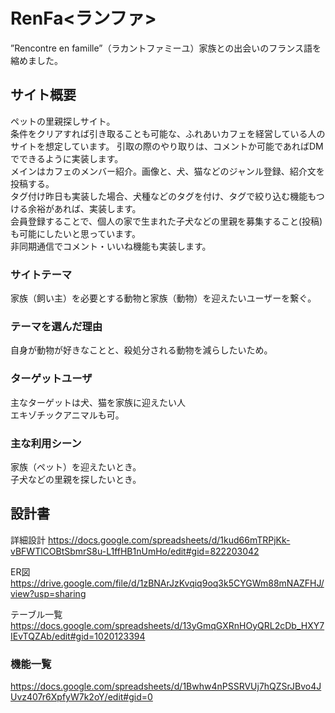 # RenFa<ランファ>
”Rencontre en famille”（ラカントファミーユ）家族との出会いのフランス語を縮めました。

## サイト概要
ペットの里親探しサイト。  
条件をクリアすれば引き取ることも可能な、ふれあいカフェを経営している人のサイトを想定しています。 
引取の際のやり取りは、コメントか可能であればDMでできるように実装します。  
メインはカフェのメンバー紹介。画像と、犬、猫などのジャンル登録、紹介文を投稿する。  
タグ付け昨日も実装した場合、犬種などのタグを付け、タグで絞り込む機能もつける余裕があれば、実装します。  
会員登録することで、個人の家で生まれた子犬などの里親を募集すること(投稿)も可能にしたいと思っています。  
非同期通信でコメント・いいね機能も実装します。  



### サイトテーマ
家族（飼い主）を必要とする動物と家族（動物）を迎えたいユーザーを繋ぐ。  

### テーマを選んだ理由
自身が動物が好きなことと、殺処分される動物を減らしたいため。

### ターゲットユーザ
主なターゲットは犬、猫を家族に迎えたい人  
エキゾチックアニマルも可。  

### 主な利用シーン
家族（ペット）を迎えたいとき。  
子犬などの里親を探したいとき。  

## 設計書
詳細設計
https://docs.google.com/spreadsheets/d/1kud66mTRPjKk-vBFWTlCOBtSbmrS8u-L1ffHB1nUmHo/edit#gid=822203042

ER図
https://drive.google.com/file/d/1zBNArJzKvqiq9oq3k5CYGWm88mNAZFHJ/view?usp=sharing

テーブル一覧
https://docs.google.com/spreadsheets/d/13yGmqGXRnHOyQRL2cDb_HXY7IEvTQZAb/edit#gid=1020123394

### 機能一覧
https://docs.google.com/spreadsheets/d/1Bwhw4nPSSRVUj7hQZSrJBvo4JUvz407r6XpfyW7k2oY/edit#gid=0
